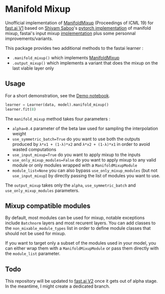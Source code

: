# Manifold Mixup

Unofficial implementation of [ManifoldMixup](http://proceedings.mlr.press/v97/verma19a/verma19a.pdf) (Proceedings of ICML 19) for [fast.ai V1](https://docs.fast.ai/index.html) based on [Shivam Saboo](https://github.com/shivamsaboo17)'s [pytorch implementation](https://github.com/shivamsaboo17/ManifoldMixup) of manifold mixup, fastai's input mixup [implementation](https://docs.fast.ai/callbacks.mixup.html) plus some personnal improvements/variants.

This package provides two additional methods to the fastai learner :
- `.manifold_mixup()` which implements [ManifoldMixup](http://proceedings.mlr.press/v97/verma19a/verma19a.pdf)
- `.output_mixup()` which implements a variant that does the mixup on the last viable layer only

## Usage

For a short demonstration, see the [Demo notebook](https://github.com/nestordemeure/ManifoldMixup/blob/master/Demo.ipynb).

```python
learner = Learner(data, model).manifold_mixup()
learner.fit(8)
```

The `manifold_mixup` method takes four parameters :
- `alpha=0.4` parameter of the beta law used for sampling the interpolation weight
- `use_symmetric_batch=True` do you want to use both the outputs produced by `λ*x1 + (1-λ)*x2` and `λ*x2 + (1-λ)*x1` in order to avoid wasted computations
- `use_input_mixup=True` do you want to apply mixup to the inputs
- `use_only_mixup_modules=False` do you want to apply mixup to any valid module or only modules wrapped with a `ManifoldMixupModule`
- `module_list=None` you can also bypass `use_only_mixup_modules` (but not `use_input_mixup`) by directly passing the list of modules you want to use.

The `output_mixup` takes only the `alpha`, `use_symmetric_batch` and `use_only_mixup_modules` parameters.

## Mixup compatible modules

By default, most modules can be used for mixup, notable exceptions include `Batchnorm` layers and most recurent layers. 
You can add classes to the `non_mixable_module_types` list in order to define module classes that should not be used for mixup.

If you want to target only a subset of the modules used in your model, you can either wrap them with a `ManifoldMixupModule` or pass them directly with the `module_list` parameter.

## Todo

This repository will be updated to [fast.ai V2](http://dev.fast.ai/) once it gets out of alpha stage.
In the meantime, I might create a dedicated branch.